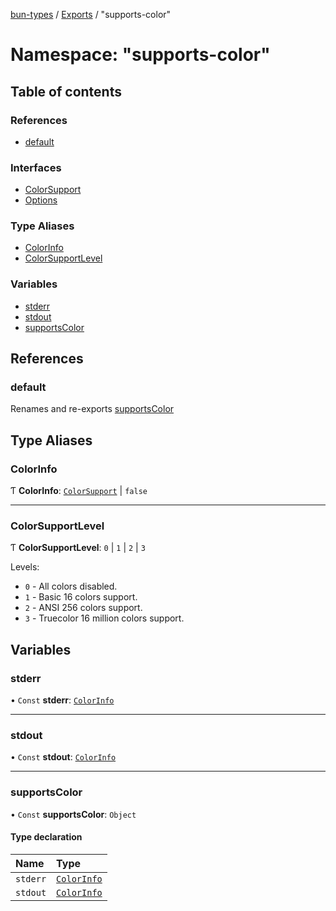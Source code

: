 [bun-types](https://github.com/oven-sh/bun-types/blob/master/api-docs/README.md) / [Exports](https://github.com/oven-sh/bun-types/blob/master/api-docs/modules.md) / "supports-color"

# Namespace: "supports-color"

## Table of contents

### References

- [default](https://github.com/oven-sh/bun-types/blob/master/api-docs/modules/supports_color_.md#default)

### Interfaces

- [ColorSupport](https://github.com/oven-sh/bun-types/blob/master/api-docs/interfaces/supports_color_.ColorSupport.md)
- [Options](https://github.com/oven-sh/bun-types/blob/master/api-docs/interfaces/supports_color_.Options.md)

### Type Aliases

- [ColorInfo](https://github.com/oven-sh/bun-types/blob/master/api-docs/modules/supports_color_.md#colorinfo)
- [ColorSupportLevel](https://github.com/oven-sh/bun-types/blob/master/api-docs/modules/supports_color_.md#colorsupportlevel)

### Variables

- [stderr](https://github.com/oven-sh/bun-types/blob/master/api-docs/modules/supports_color_.md#stderr)
- [stdout](https://github.com/oven-sh/bun-types/blob/master/api-docs/modules/supports_color_.md#stdout)
- [supportsColor](https://github.com/oven-sh/bun-types/blob/master/api-docs/modules/supports_color_.md#supportscolor)

## References

### default

Renames and re-exports [supportsColor](https://github.com/oven-sh/bun-types/blob/master/api-docs/modules/supports_color_.md#supportscolor)

## Type Aliases

### ColorInfo

Ƭ **ColorInfo**: [`ColorSupport`](https://github.com/oven-sh/bun-types/blob/master/api-docs/interfaces/supports_color_.ColorSupport.md) \| ``false``

___

### ColorSupportLevel

Ƭ **ColorSupportLevel**: ``0`` \| ``1`` \| ``2`` \| ``3``

Levels:
- `0` - All colors disabled.
- `1` - Basic 16 colors support.
- `2` - ANSI 256 colors support.
- `3` - Truecolor 16 million colors support.

## Variables

### stderr

• `Const` **stderr**: [`ColorInfo`](https://github.com/oven-sh/bun-types/blob/master/api-docs/modules/supports_color_.md#colorinfo)

___

### stdout

• `Const` **stdout**: [`ColorInfo`](https://github.com/oven-sh/bun-types/blob/master/api-docs/modules/supports_color_.md#colorinfo)

___

### supportsColor

• `Const` **supportsColor**: `Object`

#### Type declaration

| Name | Type |
| :------ | :------ |
| `stderr` | [`ColorInfo`](https://github.com/oven-sh/bun-types/blob/master/api-docs/modules/supports_color_.md#colorinfo) |
| `stdout` | [`ColorInfo`](https://github.com/oven-sh/bun-types/blob/master/api-docs/modules/supports_color_.md#colorinfo) |
